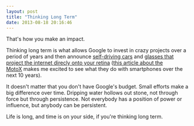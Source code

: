 ```yaml
---
layout: post
title: "Thinking Long Term"
date: 2013-08-18 20:16:46
---
```


<p class="p1">
  That's how you make an impact.
</p>

<p class="p1">
  Thinking long term is what allows Google to invest in crazy projects over a period of years and then announce <a href="http://en.wikipedia.org/wiki/Google_driverless_car">self-driving cars</a> and <a href="http://gizmodo.com/5994132/heres-how-google-glass-actually-works">glasses that project the internet direcly onto your retina</a> (<a href="http://www.wired.com/gadgetlab/2013/08/inside-story-of-moto-x/"><span class="s1">this article about the MotoX</span></a> makes me excited to see what they do with smartphones over the next 10 years).
</p>

<p class="p1">
  It doesn't matter that you don't have Google's budget. Small efforts make a big difference over time. Dripping water hollows out stone, not through force but through persistence. Not everybody has a position of power or influence, but anybody can be persistent. 
</p>

<p class="p1">
  Life is long, and time is on your side, if you're thinking long term.
</p>